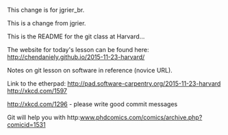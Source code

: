 This change is for jgrier_br.

This is a change from jgrier.

This is the README for the git class at Harvard...

The website for today's lesson can  be found here:
  http://chendaniely.github.io/2015-11-23-harvard/

Notes on git lesson on software in reference (novice URL).

Link to the etherpad: http://pad.software-carpentry.org/2015-11-23-harvard
http://xkcd.com/1597

http://xkcd.com/1296 - please write good commit messages

Git will help you with
http:www.phdcomics.com/comics/archive.php?comicid=1531

